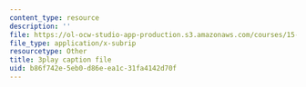 ```yaml
---
content_type: resource
description: ''
file: https://ol-ocw-studio-app-production.s3.amazonaws.com/courses/15-071-the-analytics-edge-spring-2017/b86f742e5eb0d86eea1c31fa4142d70f_L315IjxyUM.srt
file_type: application/x-subrip
resourcetype: Other
title: 3play caption file
uid: b86f742e-5eb0-d86e-ea1c-31fa4142d70f
---
```

